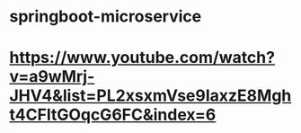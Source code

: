 # springboot-microservice

# https://www.youtube.com/watch?v=a9wMrj-JHV4&list=PL2xsxmVse9IaxzE8Mght4CFltGOqcG6FC&index=6